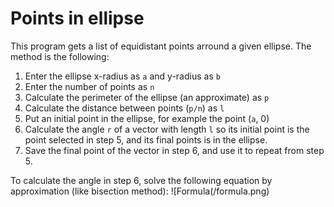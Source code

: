 # Points in ellipse
This program gets a list of equidistant points arround a given ellipse.
The method is the following:

1. Enter the ellipse x-radius as `a` and y-radius as `b`
2. Enter the number of points as `n`
3. Calculate the perimeter of the ellipse (an approximate) as `p`
4. Calculate the distance between points (`p/n`) as `l`
5. Put an initial point in the ellipse, for example the point (`a`, 0)
6. Calculate the angle `r` of a vector with length `l` so its initial point
is the point selected in step 5, and its final points is in the ellipse.
7. Save the final point of the vector in step 6, and use it to repeat from 
step 5.

To calculate the angle in step 6, solve the following equation by approximation
(like bisection method):
![Formula(/formula.png)
